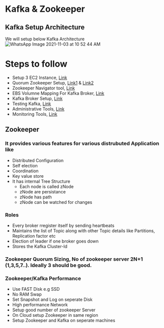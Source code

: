 # Kafka & Zookeeper 

## Kafka Setup Architecture

We will setup below Kafka Architecture 
![WhatsApp Image 2021-11-03 at 10 52 44 AM](https://user-images.githubusercontent.com/23295769/140013322-c9720806-d1a8-429e-9793-d94cc468385e.jpeg)

# Steps to follow
- Setup 3 EC2 Instance, [Link](https://github.com/MetaArivu/Kafka-quickstart/blob/main/08-cluster-setup/01-aws-ec2-instance-setup.md)
- Quorum Zookeeper Setup, [Link1](https://github.com/MetaArivu/Kafka-quickstart/blob/main/08-cluster-setup/02-zookeeper-setup.md) & [Link2](https://github.com/MetaArivu/Kafka-quickstart/blob/main/08-cluster-setup/03-zookeeper-quorum-setup.md)
- Zookeeper Navigator tool, [Link](https://github.com/MetaArivu/Kafka-quickstart/blob/main/08-cluster-setup/04-zookeeper-tools.md)
- EBS Volumne Mapping For Kafka Broker, [Link](https://github.com/MetaArivu/Kafka-quickstart/blob/main/08-cluster-setup/05-kafka-aws-ebs-volumne-setup.md)
- Kafka Broker Setup, [Link](https://github.com/MetaArivu/Kafka-quickstart/blob/main/08-cluster-setup/06-kafka-broker-setup.md)
- Testing Kafka, [Link](https://github.com/MetaArivu/Kafka-quickstart/blob/main/08-cluster-setup/07-testing-kafka-cluster.md)
- Administrative Tools, [Link](https://github.com/MetaArivu/Kafka-quickstart/blob/main/08-cluster-setup/08-administrative-tools.md)
- Monitoring Tools, [Link](https://github.com/MetaArivu/Kafka-quickstart/blob/main/08-cluster-setup/09-monitoring-tools.md)


## Zookeeper

### It provides various features for various distrubuted Application like
- Distributed Configuration
- Self election
- Coordination
- Key value store
- It has internal Tree Structure
    - Each node is called zNode
    - zNode are persistance
    - zNode has path
    - zNode can be watched for changes

### Roles
- Every broker rregister itself by sending heartbeats
- Maintains the list of Topic along with other Topic details like Partitions, Replication factor etc
- Election of leader if one broker goes down
- Stores the Kafka Cluster-Id

### Zookeeper Quorum Sizing, No of zookeeper server 2N+1 (1,3,5,7..). Ideally 3 should be good.


### Zookeeper/Kafka Performance
- Use FAST Disk e.g SSD
- No RAM Swap
- Set Snapshot and Log on seperate Disk
- High performance Network
- Setup good number of zookeeper Server
- On Cloud setup Zookeeper in same region
- Setup Zookeeper and Kafka on seperate machines







